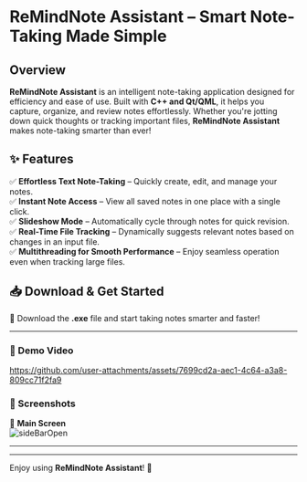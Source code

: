 #  ReMindNote Assistant – Smart Note-Taking Made Simple  

## Overview  
**ReMindNote Assistant** is an intelligent note-taking application designed for efficiency and ease of use. Built with **C++ and Qt/QML**, it helps you capture, organize, and review notes effortlessly. Whether you're jotting down quick thoughts or tracking important files, **ReMindNote Assistant** makes note-taking smarter than ever!  

## ✨ Features  

✅ **Effortless Text Note-Taking** – Quickly create, edit, and manage your notes.  
✅ **Instant Note Access** – View all saved notes in one place with a single click.  
✅ **Slideshow Mode** – Automatically cycle through notes for quick revision.  
✅ **Real-Time File Tracking** – Dynamically suggests relevant notes based on changes in an input file.  
✅ **Multithreading for Smooth Performance** – Enjoy seamless operation even when tracking large files.  

## 📥 Download & Get Started  
🔹 Download the **.exe** file and start taking notes smarter and faster!  

---

### 🎥 Demo Video




https://github.com/user-attachments/assets/7699cd2a-aec1-4c64-a3a8-809cc71f2fa9





### 📸 Screenshots  

📂 **Main Screen**  
![sideBarOpen](https://github.com/user-attachments/assets/707a84b5-3db6-46bc-9a92-6e994a95b586)

------------------------------------------------------------------------------------------------------

---

Enjoy using **ReMindNote Assistant**! 🚀




